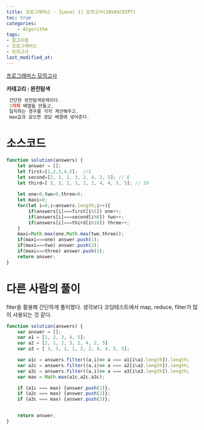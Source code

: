 ```yaml
---
title: 프로그래머스 - [Level 1] 모의고사(JAVASCRIPT)
toc: true
categories:	
    - Algorithm
tags:
- 알고리즘
- 프로그래머스
- 모의고사
last_modified_at: 
---
```


[프로그래머스 모의고사](https://programmers.co.kr/learn/courses/30/lessons/42840) 

**카테고리 : 완전탐색**

```javascript
 간단한 완전탐색문제이다.
 3가지 배열을 만들고, 
 일치하는 경우를 각각 계산해주고, 
 max값과 같으면 정답 배열에 넣어준다.
```



# 소스코드

```javascript
function solution(answers) {
    let answer = [];
    let first=[1,2,3,4,5];  //5 
    let second=[2, 1, 2, 3, 2, 4, 2, 5]; // 8
    let third=[ 3, 3, 1, 1, 2, 2, 4, 4, 5, 5]; // 10
    
    let one=0,two=0,three=0;
    let maxi=0;
    for(let i=0;i<answers.length;i++){
        if(answers[i]===first[i%5]) one++;
        if(answers[i]===second[i%8]) two++;
        if(answers[i]===third[i%10]) three++;
    }
    maxi=Math.max(one,Math.max(two,three));
    if(maxi===one) answer.push(1);
    if(maxi===two) answer.push(2);
    if(maxi===three) answer.push(3);
    return answer;
}
```

# 다른 사람의 풀이

fiter을 활용해 간단하게 풀이했다. 생각보다 코딩테스트에서 map, reduce, filter가 많이 사용되는 것 같다.

````javascript
function solution(answers) {
    var answer = [];
    var a1 = [1, 2, 3, 4, 5];
    var a2 = [2, 1, 2, 3, 2, 4, 2, 5]
    var a3 = [ 3, 3, 1, 1, 2, 2, 4, 4, 5, 5];

    var a1c = answers.filter((a,i)=> a === a1[i%a1.length]).length;
    var a2c = answers.filter((a,i)=> a === a2[i%a2.length]).length;
    var a3c = answers.filter((a,i)=> a === a3[i%a3.length]).length;
    var max = Math.max(a1c,a2c,a3c);

    if (a1c === max) {answer.push(1)};
    if (a2c === max) {answer.push(2)};
    if (a3c === max) {answer.push(3)};


    return answer;
}
````

